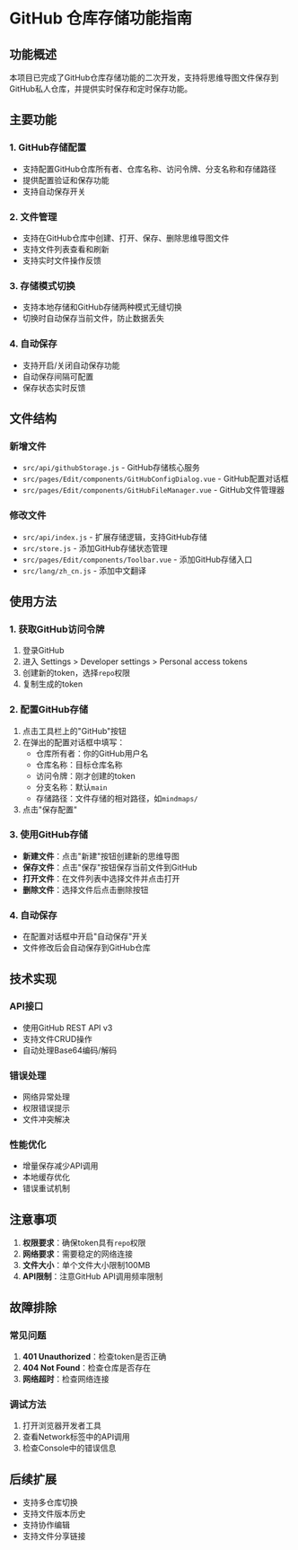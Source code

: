 # GitHub 仓库存储功能指南

## 功能概述
本项目已完成了GitHub仓库存储功能的二次开发，支持将思维导图文件保存到GitHub私人仓库，并提供实时保存和定时保存功能。

## 主要功能

### 1. GitHub存储配置
- 支持配置GitHub仓库所有者、仓库名称、访问令牌、分支名称和存储路径
- 提供配置验证和保存功能
- 支持自动保存开关

### 2. 文件管理
- 支持在GitHub仓库中创建、打开、保存、删除思维导图文件
- 支持文件列表查看和刷新
- 支持实时文件操作反馈

### 3. 存储模式切换
- 支持本地存储和GitHub存储两种模式无缝切换
- 切换时自动保存当前文件，防止数据丢失

### 4. 自动保存
- 支持开启/关闭自动保存功能
- 自动保存间隔可配置
- 保存状态实时反馈

## 文件结构

### 新增文件
- `src/api/githubStorage.js` - GitHub存储核心服务
- `src/pages/Edit/components/GitHubConfigDialog.vue` - GitHub配置对话框
- `src/pages/Edit/components/GitHubFileManager.vue` - GitHub文件管理器

### 修改文件
- `src/api/index.js` - 扩展存储逻辑，支持GitHub存储
- `src/store.js` - 添加GitHub存储状态管理
- `src/pages/Edit/components/Toolbar.vue` - 添加GitHub存储入口
- `src/lang/zh_cn.js` - 添加中文翻译

## 使用方法

### 1. 获取GitHub访问令牌
1. 登录GitHub
2. 进入 Settings > Developer settings > Personal access tokens
3. 创建新的token，选择`repo`权限
4. 复制生成的token

### 2. 配置GitHub存储
1. 点击工具栏上的"GitHub"按钮
2. 在弹出的配置对话框中填写：
   - 仓库所有者：你的GitHub用户名
   - 仓库名称：目标仓库名称
   - 访问令牌：刚才创建的token
   - 分支名称：默认`main`
   - 存储路径：文件存储的相对路径，如`mindmaps/`
3. 点击"保存配置"

### 3. 使用GitHub存储
- **新建文件**：点击"新建"按钮创建新的思维导图
- **保存文件**：点击"保存"按钮保存当前文件到GitHub
- **打开文件**：在文件列表中选择文件并点击打开
- **删除文件**：选择文件后点击删除按钮

### 4. 自动保存
- 在配置对话框中开启"自动保存"开关
- 文件修改后会自动保存到GitHub仓库

## 技术实现

### API接口
- 使用GitHub REST API v3
- 支持文件CRUD操作
- 自动处理Base64编码/解码

### 错误处理
- 网络异常处理
- 权限错误提示
- 文件冲突解决

### 性能优化
- 增量保存减少API调用
- 本地缓存优化
- 错误重试机制

## 注意事项

1. **权限要求**：确保token具有`repo`权限
2. **网络要求**：需要稳定的网络连接
3. **文件大小**：单个文件大小限制100MB
4. **API限制**：注意GitHub API调用频率限制

## 故障排除

### 常见问题
1. **401 Unauthorized**：检查token是否正确
2. **404 Not Found**：检查仓库是否存在
3. **网络超时**：检查网络连接

### 调试方法
1. 打开浏览器开发者工具
2. 查看Network标签中的API调用
3. 检查Console中的错误信息

## 后续扩展

- 支持多仓库切换
- 支持文件版本历史
- 支持协作编辑
- 支持文件分享链接
